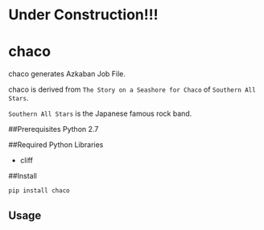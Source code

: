 # Under Construction!!!

# chaco

chaco generates Azkaban Job File.

chaco is derived from ```The Story on a Seashore for Chaco``` of ```Southern All Stars```.

```Southern All Stars``` is the Japanese famous rock band.

##Prerequisites
Python 2.7

##Required Python Libraries
* cliff

##Install
```
pip install chaco
```

Usage
----------
